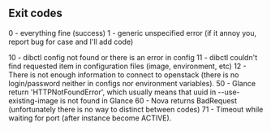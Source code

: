 Exit codes
----------
0 - everything fine (success)
1 - generic unspecified error (if it annoy you, report bug for case and I'll add code)

10 - dibctl config not found or there is an error in config
11 - dibctl couldn't find requested item in configuration files (image, environment, etc)
12 - There is not enough information to connect to openstack (there is no login/password neither in configs nor environment variables).
50 - Glance return 'HTTPNotFoundError', which usually means that uuid in --use-existing-image is not found in Glance
60 - Nova returns BadRequest (unfortunately there is no way to distinct between codes)
71 - Timeout while waiting for port (after instance become ACTIVE).
